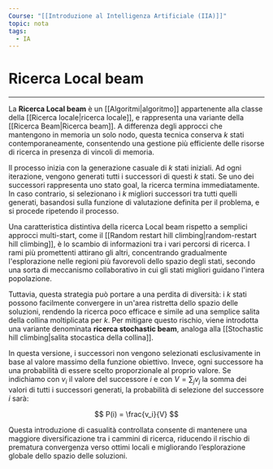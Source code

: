 ```yaml
---
Course: "[[Introduzione al Intelligenza Artificiale (IIA)]]"
topic: nota
tags:
  - IA
---
```

# Ricerca Local beam
---
La **Ricerca Local beam** è un [[Algoritmi|algoritmo]] appartenente alla classe della [[Ricerca locale|ricerca locale]], e rappresenta una variante della [[Ricerca Beam|Ricerca beam]]. A differenza degli approcci che mantengono in memoria un solo nodo, questa tecnica conserva $k$ stati contemporaneamente, consentendo una gestione più efficiente delle risorse di ricerca in presenza di vincoli di memoria.

Il processo inizia con la generazione casuale di $k$ stati iniziali. Ad ogni iterazione, vengono generati tutti i successori di questi $k$ stati. Se uno dei successori rappresenta uno stato goal, la ricerca termina immediatamente. In caso contrario, si selezionano i $k$ migliori successori tra tutti quelli generati, basandosi sulla funzione di valutazione definita per il problema, e si procede ripetendo il processo.

Una caratteristica distintiva della ricerca Local beam rispetto a semplici approcci multi-start, come il [[Random restart hill climbing|random-restart hill climbing]], è lo scambio di informazioni tra i vari percorsi di ricerca. I rami più promettenti attirano gli altri, concentrando gradualmente l'esplorazione nelle regioni più favorevoli dello spazio degli stati, secondo una sorta di meccanismo collaborativo in cui gli stati migliori guidano l'intera popolazione.

Tuttavia, questa strategia può portare a una perdita di diversità: i $k$ stati possono facilmente convergere in un'area ristretta dello spazio delle soluzioni, rendendo la ricerca poco efficace e simile ad una semplice salita della collina moltiplicata per $k$. Per mitigare questo rischio, viene introdotta una variante denominata **ricerca stochastic beam**, analoga alla [[Stochastic hill climbing|salita stocastica della collina]].

In questa versione, i successori non vengono selezionati esclusivamente in base al valore massimo della funzione obiettivo. Invece, ogni successore ha una probabilità di essere scelto proporzionale al proprio valore. Se indichiamo con $v_i$ il valore del successore $i$ e con $V = \sum_j v_j$ la somma dei valori di tutti i successori generati, la probabilità di selezione del successore $i$ sarà:

$$
P(i) = \frac{v_i}{V}
$$

Questa introduzione di casualità controllata consente di mantenere una maggiore diversificazione tra i cammini di ricerca, riducendo il rischio di prematura convergenza verso ottimi locali e migliorando l’esplorazione globale dello spazio delle soluzioni.
